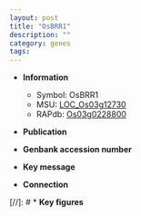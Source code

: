 ```yaml
---
layout: post
title: "OsBRR1"
description: ""
category: genes
tags: 
---
```


* **Information**  
    + Symbol: OsBRR1  
    + MSU: [LOC_Os03g12730](http://rice.uga.edu/cgi-bin/ORF_infopage.cgi?orf=LOC_Os03g12730)  
    + RAPdb: [Os03g0228800](http://rapdb.dna.affrc.go.jp/viewer/gbrowse_details/irgsp1?name=Os03g0228800)  

* **Publication**  

* **Genbank accession number**  

* **Key message**  

* **Connection**  

[//]: # * **Key figures**  


